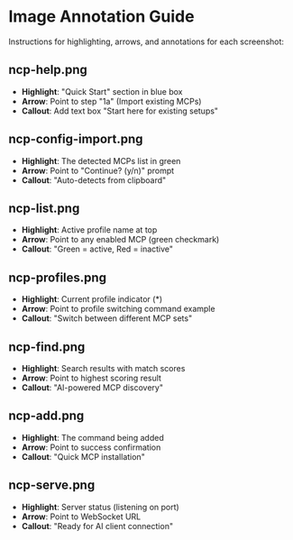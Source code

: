 # Image Annotation Guide

Instructions for highlighting, arrows, and annotations for each screenshot:

## ncp-help.png
- **Highlight**: "Quick Start" section in blue box
- **Arrow**: Point to step "1a" (Import existing MCPs)
- **Callout**: Add text box "Start here for existing setups"

## ncp-config-import.png
- **Highlight**: The detected MCPs list in green
- **Arrow**: Point to "Continue? (y/n)" prompt
- **Callout**: "Auto-detects from clipboard"

## ncp-list.png
- **Highlight**: Active profile name at top
- **Arrow**: Point to any enabled MCP (green checkmark)
- **Callout**: "Green = active, Red = inactive"

## ncp-profiles.png
- **Highlight**: Current profile indicator (*)
- **Arrow**: Point to profile switching command example
- **Callout**: "Switch between different MCP sets"

## ncp-find.png
- **Highlight**: Search results with match scores
- **Arrow**: Point to highest scoring result
- **Callout**: "AI-powered MCP discovery"

## ncp-add.png
- **Highlight**: The command being added
- **Arrow**: Point to success confirmation
- **Callout**: "Quick MCP installation"

## ncp-serve.png
- **Highlight**: Server status (listening on port)
- **Arrow**: Point to WebSocket URL
- **Callout**: "Ready for AI client connection"